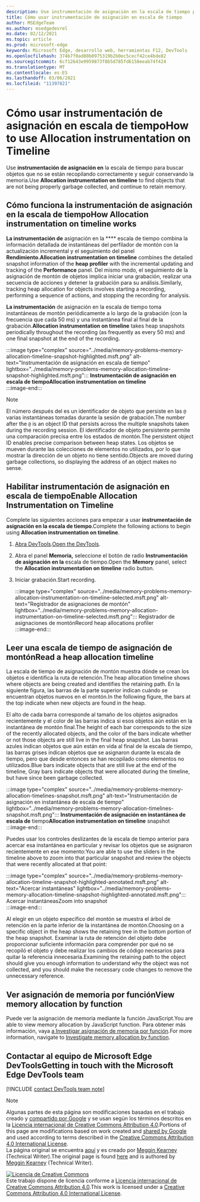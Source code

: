 ```yaml
---
description: Use instrumentación de asignación en la escala de tiempo para buscar objetos que no se están recopilando correctamente y seguir conservando la memoria.
title: Cómo usar instrumentación de asignación en escala de tiempo
author: MSEdgeTeam
ms.author: msedgedevrel
ms.date: 02/12/2021
ms.topic: article
ms.prod: microsoft-edge
keywords: Microsoft Edge, desarrollo web, herramientas F12, DevTools
ms.openlocfilehash: 374b7f0ad80b8975319b2b0ec5cecf42ce4bde82
ms.sourcegitcommit: 6cf12643e9959873f8b5d785fd6158eeab74f424
ms.translationtype: MT
ms.contentlocale: es-ES
ms.lasthandoff: 03/06/2021
ms.locfileid: "11397821"
---
```

<!-- Copyright Meggin Kearney 

   Licensed under the Apache License, Version 2.0 (the "License");
   you may not use this file except in compliance with the License.
   You may obtain a copy of the License at

       https://www.apache.org/licenses/LICENSE-2.0

   Unless required by applicable law or agreed to in writing, software
   distributed under the License is distributed on an "AS IS" BASIS,
   WITHOUT WARRANTIES OR CONDITIONS OF ANY KIND, either express or implied.
   See the License for the specific language governing permissions and
   limitations under the License. -->

# <a name="how-to-use-allocation-instrumentation-on-timeline"></a><span data-ttu-id="4568e-104">Cómo usar instrumentación de asignación en escala de tiempo</span><span class="sxs-lookup"><span data-stu-id="4568e-104">How to use Allocation instrumentation on Timeline</span></span>  

<span data-ttu-id="4568e-105">Use **instrumentación de asignación en** la escala de tiempo para buscar objetos que no se están recopilando correctamente y seguir conservando la memoria.</span><span class="sxs-lookup"><span data-stu-id="4568e-105">Use **Allocation instrumentation on timeline** to find objects that are not being properly garbage collected, and continue to retain memory.</span></span>  

## <a name="how-allocation-instrumentation-on-timeline-works"></a><span data-ttu-id="4568e-106">Cómo funciona la instrumentación de asignación en la escala de tiempo</span><span class="sxs-lookup"><span data-stu-id="4568e-106">How Allocation instrumentation on timeline works</span></span>  

<span data-ttu-id="4568e-107">**La instrumentación de** asignación en la \*\*\*\* escala de tiempo combina la información detallada de instantáneas del perfilador de montón con la actualización incremental y el seguimiento del panel **Rendimiento.**</span><span class="sxs-lookup"><span data-stu-id="4568e-107">**Allocation instrumentation on timeline** combines the detailed snapshot information of the **heap profiler** with the incremental updating and tracking of the **Performance** panel.</span></span>  <span data-ttu-id="4568e-108">Del mismo modo, el seguimiento de la asignación de montón de objetos implica iniciar una grabación, realizar una secuencia de acciones y detener la grabación para su análisis.</span><span class="sxs-lookup"><span data-stu-id="4568e-108">Similarly, tracking heap allocation for objects involves starting a recording, performing a sequence of actions, and stopping the recording for analysis.</span></span>  

<!--todo: add profile memory problems (heap profiler) section when available  -->  
<!--todo: add profile evaluate performance (Performance panel) section when available  -->  

<span data-ttu-id="4568e-109">**La instrumentación** de asignación en la escala de tiempo toma instantáneas de montón periódicamente a lo largo de la grabación \(con la frecuencia que cada 50 ms\) y una instantánea final al final de la grabación.</span><span class="sxs-lookup"><span data-stu-id="4568e-109">**Allocation instrumentation on timeline** takes heap snapshots periodically throughout the recording \(as frequently as every 50 ms\) and one final snapshot at the end of the recording.</span></span>  

:::image type="complex" source="../media/memory-problems-memory-allocation-timeline-snapshot-highlighted.msft.png" alt-text="Instrumentación de asignación en escala de tiempo" lightbox="../media/memory-problems-memory-allocation-timeline-snapshot-highlighted.msft.png":::
   **<span data-ttu-id="4568e-111">Instrumentación de asignación en escala de tiempo</span><span class="sxs-lookup"><span data-stu-id="4568e-111">Allocation instrumentation on timeline</span></span>**  
:::image-end:::  

> [!NOTE]
> <span data-ttu-id="4568e-112">El número después del es un identificador de objeto que persiste en las `@` varias instantáneas tomadas durante la sesión de grabación.</span><span class="sxs-lookup"><span data-stu-id="4568e-112">The number after the `@` is an object ID that persists across the multiple snapshots taken during the recording session.</span></span>  <span data-ttu-id="4568e-113">El identificador de objeto persistente permite una comparación precisa entre los estados de montón.</span><span class="sxs-lookup"><span data-stu-id="4568e-113">The persistent object ID enables precise comparison between heap states.</span></span>  <span data-ttu-id="4568e-114">Los objetos se mueven durante las colecciones de elementos no utilizados, por lo que mostrar la dirección de un objeto no tiene sentido.</span><span class="sxs-lookup"><span data-stu-id="4568e-114">Objects are moved during garbage collections, so displaying the address of an object makes no sense.</span></span>  

## <a name="enable-allocation-instrumentation-on-timeline"></a><span data-ttu-id="4568e-115">Habilitar instrumentación de asignación en escala de tiempo</span><span class="sxs-lookup"><span data-stu-id="4568e-115">Enable Allocation Instrumentation on Timeline</span></span>  

<span data-ttu-id="4568e-116">Complete las siguientes acciones para empezar a usar **instrumentación de asignación en la escala de tiempo**.</span><span class="sxs-lookup"><span data-stu-id="4568e-116">Complete the following actions to begin using **Allocation instrumentation on timeline**.</span></span>  

1.  <span data-ttu-id="4568e-117">[Abra DevTools][DevtoolsOpenIndex].</span><span class="sxs-lookup"><span data-stu-id="4568e-117">[Open the DevTools][DevtoolsOpenIndex].</span></span>  
1.  <span data-ttu-id="4568e-118">Abra el panel **Memoria,** seleccione el botón de radio **Instrumentación de asignación en la** escala de tiempo.</span><span class="sxs-lookup"><span data-stu-id="4568e-118">Open the **Memory** panel, select the **Allocation instrumentation on timeline** radio button.</span></span>  
1.  <span data-ttu-id="4568e-119">Iniciar grabación.</span><span class="sxs-lookup"><span data-stu-id="4568e-119">Start recording.</span></span>  
    
    :::image type="complex" source="../media/memory-problems-memory-allocation-instrumentation-on-timeline-selected.msft.png" alt-text="Registrador de asignaciones de montón" lightbox="../media/memory-problems-memory-allocation-instrumentation-on-timeline-selected.msft.png":::
       <span data-ttu-id="4568e-121">Registrador de asignaciones de montón</span><span class="sxs-lookup"><span data-stu-id="4568e-121">Record heap allocations profiler</span></span>  
    :::image-end:::  
    
## <a name="read-a-heap-allocation-timeline"></a><span data-ttu-id="4568e-122">Leer una escala de tiempo de asignación de montón</span><span class="sxs-lookup"><span data-stu-id="4568e-122">Read a heap allocation timeline</span></span>  

<span data-ttu-id="4568e-123">La escala de tiempo de asignación de montón muestra dónde se crean los objetos e identifica la ruta de retención.</span><span class="sxs-lookup"><span data-stu-id="4568e-123">The heap allocation timeline shows where objects are being created and identifies the retaining path.</span></span>  <span data-ttu-id="4568e-124">En la siguiente figura, las barras de la parte superior indican cuándo se encuentran objetos nuevos en el montón.</span><span class="sxs-lookup"><span data-stu-id="4568e-124">In the following figure, the bars at the top indicate when new objects are found in the heap.</span></span>  

<span data-ttu-id="4568e-125">El alto de cada barra corresponde al tamaño de los objetos asignados recientemente y el color de las barras indica si esos objetos aún están en la instantánea de montón final.</span><span class="sxs-lookup"><span data-stu-id="4568e-125">The height of each bar corresponds to the size of the recently allocated objects, and the color of the bars indicate whether or not those objects are still live in the final heap snapshot.</span></span>  <span data-ttu-id="4568e-126">Las barras azules indican objetos que aún están en vida al final de la escala de tiempo, las barras grises indican objetos que se asignaron durante la escala de tiempo, pero que desde entonces se han recopilado como elementos no utilizados.</span><span class="sxs-lookup"><span data-stu-id="4568e-126">Blue bars indicate objects that are still live at the end of the timeline, Gray bars indicate objects that were allocated during the timeline, but have since been garbage collected.</span></span>  

:::image type="complex" source="../media/memory-problems-memory-allocation-timelines-snapshot.msft.png" alt-text="Instrumentación de asignación en instantánea de escala de tiempo" lightbox="../media/memory-problems-memory-allocation-timelines-snapshot.msft.png":::
   <span data-ttu-id="4568e-128">**Instrumentación de asignación en instantánea de escala de** tiempo</span><span class="sxs-lookup"><span data-stu-id="4568e-128">**Allocation instrumentation on timeline** snapshot</span></span>  
:::image-end:::  

<!--In the following figure, an action was performed 3 times.  The sample program caches five objects, so the last five blue bars are expected.  But the left-most blue bar indicates a potential problem.  -->  
<!--todo: redo figure 4 with multiple choose actions  -->  

<span data-ttu-id="4568e-129">Puedes usar los controles deslizantes de la escala de tiempo anterior para acercar esa instantánea en particular y revisar los objetos que se asignaron recientemente en ese momento:</span><span class="sxs-lookup"><span data-stu-id="4568e-129">You are able to use the sliders in the timeline above to zoom into that particular snapshot and review the objects that were recently allocated at that point:</span></span>  

:::image type="complex" source="../media/memory-problems-memory-allocation-timeline-snapshot-highlighted-annotated.msft.png" alt-text="Acercar instantáneas" lightbox="../media/memory-problems-memory-allocation-timeline-snapshot-highlighted-annotated.msft.png":::
   <span data-ttu-id="4568e-131">Acercar instantáneas</span><span class="sxs-lookup"><span data-stu-id="4568e-131">Zoom into snapshot</span></span>  
:::image-end:::  

<span data-ttu-id="4568e-132">Al elegir en un objeto específico del montón se muestra el árbol de retención en la parte inferior de la instantánea de montón.</span><span class="sxs-lookup"><span data-stu-id="4568e-132">Choosing on a specific object in the heap shows the retaining tree in the bottom portion of the heap snapshot.</span></span>  <span data-ttu-id="4568e-133">Examinar la ruta de retención del objeto debe proporcionar suficiente información para comprender por qué no se recopiló el objeto y debe realizar los cambios de código necesarios para quitar la referencia innecesaria.</span><span class="sxs-lookup"><span data-stu-id="4568e-133">Examining the retaining path to the object should give you enough information to understand why the object was not collected, and you should make the necessary code changes to remove the unnecessary reference.</span></span>  

## <a name="view-memory-allocation-by-function"></a><span data-ttu-id="4568e-134">Ver asignación de memoria por función</span><span class="sxs-lookup"><span data-stu-id="4568e-134">View memory allocation by function</span></span>  

<span data-ttu-id="4568e-135">Puede ver la asignación de memoria mediante la función JavaScript.</span><span class="sxs-lookup"><span data-stu-id="4568e-135">You are able to view memory allocation by JavaScript function.</span></span>  <span data-ttu-id="4568e-136">Para obtener más información, vaya [a Investigar asignación de memoria por función][DevtoolsMemoryProblemsIndexInvestigateMemoryAllocationFunction].</span><span class="sxs-lookup"><span data-stu-id="4568e-136">For more information, navigate to [Investigate memory allocation by function][DevtoolsMemoryProblemsIndexInvestigateMemoryAllocationFunction].</span></span>  

## <a name="getting-in-touch-with-the-microsoft-edge-devtools-team"></a><span data-ttu-id="4568e-137">Contactar al equipo de Microsoft Edge DevTools</span><span class="sxs-lookup"><span data-stu-id="4568e-137">Getting in touch with the Microsoft Edge DevTools team</span></span>  

[!INCLUDE [contact DevTools team note](../includes/contact-devtools-team-note.md)]  

<!-- links -->  

[DevToolsOpenIndex]: ../open/index.md "Abra Microsoft Edge (Chromium) DevTools | Microsoft Docs"
[DevtoolsMemoryProblemsIndexInvestigateMemoryAllocationFunction]: ./index.md#investigate-memory-allocation-by-function "Investigar asignación de memoria por función: solucionar problemas de memoria | Microsoft Docs"  

<!--[HeapProfiler]: ./heap-snapshots.md "How to Record Heap Snapshots"  -->  
<!--[PerformancePanel]: ../profile/evaluate-performance/timeline-tool ""  -->  

[MicrosoftEdgeChannel]: https://www.microsoftedgeinsider.com/download "Descargar un canal de Microsoft Edge"  

> [!NOTE]
> <span data-ttu-id="4568e-141">Algunas partes de esta página son modificaciones basadas en el trabajo creado y [compartido por Google][GoogleSitePolicies] y se usan según los términos descritos en la [Licencia internacional de Creative Commons Attribution 4.0][CCA4IL].</span><span class="sxs-lookup"><span data-stu-id="4568e-141">Portions of this page are modifications based on work created and [shared by Google][GoogleSitePolicies] and used according to terms described in the [Creative Commons Attribution 4.0 International License][CCA4IL].</span></span>  
> <span data-ttu-id="4568e-142">La página original se encuentra [aquí](https://developers.google.com/web/tools/chrome-devtools/memory-problems/allocation-profiler) y es creado por [Meggin Kearney][MegginKearney] \(Technical Writer\).</span><span class="sxs-lookup"><span data-stu-id="4568e-142">The original page is found [here](https://developers.google.com/web/tools/chrome-devtools/memory-problems/allocation-profiler) and is authored by [Meggin Kearney][MegginKearney] \(Technical Writer\).</span></span>  

[![Licencia de Creative Commons][CCby4Image]][CCA4IL]  
<span data-ttu-id="4568e-144">Este trabajo dispone de licencia conforme a [Licencia internacional de Creative Commons Attribution 4.0][CCA4IL].</span><span class="sxs-lookup"><span data-stu-id="4568e-144">This work is licensed under a [Creative Commons Attribution 4.0 International License][CCA4IL].</span></span>  

[CCA4IL]: https://creativecommons.org/licenses/by/4.0  
[CCby4Image]: https://i.creativecommons.org/l/by/4.0/88x31.png  
[GoogleSitePolicies]: https://developers.google.com/terms/site-policies  
[KayceBasques]: https://developers.google.com/web/resources/contributors/kaycebasques  
[MegginKearney]: https://developers.google.com/web/resources/contributors/megginkearney  
